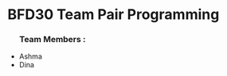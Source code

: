 <h1> BFD30 Team Pair Programming</h1>

<ul>
<h3>Team Members :</h3>
<li>Ashma</li>
<li>Dina</li>
</ul>
